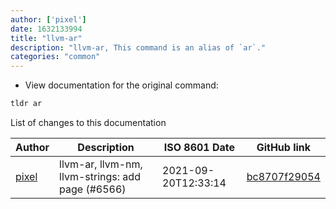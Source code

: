 ```yaml
---
author: ['pixel']
date: 1632133994
title: "llvm-ar"
description: "llvm-ar, This command is an alias of `ar`."
categories: "common"
---
```

- View documentation for the original command:

```bash
tldr ar
```
List of changes to this documentation


Author | Description | ISO 8601 Date | GitHub link
------|-----|-----|-----
[pixel](mailto:35269695+pixelcmtd@users.noreply.github.com) | llvm-ar, llvm-nm, llvm-strings: add page (#6566) | 2021-09-20T12:33:14 | [bc8707f29054](https://github.com/tldr-pages/tldr/commit/bc8707f29054d13e43aa2d169d92c9232c01f39f)


